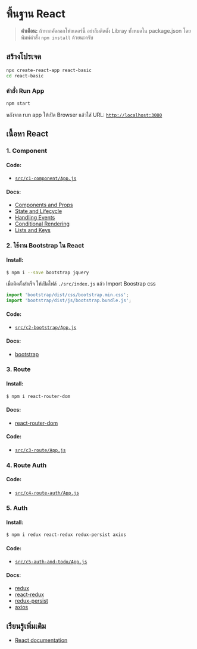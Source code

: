 # พื้นฐาน React

> **คำเตือน:** ถ้าหากคัดลอกโฟลเดอร์นี้ อย่าลืมติดตั้ง Libray ทั้งหมดใน package.json โดยพิมพ์คำสั่ง `npm install` ด้วยนะครับ

## สร้างโปรเจค

```bash
npx create-react-app react-basic
cd react-basic
```

### คำสั่ง Run App

```bash
npm start
```
หลังจาก run app ให้เปิด Browser แล้วใส่ URL: [`http://localhost:3000`](http://localhost:3000)

## เนื้อหา React

### 1. Component

#### Code: 
- [`src/c1-component/App.js`](./src/c1-component/App.js)

#### Docs:
- [Components and Props](https://reactjs.org/docs/components-and-props.html)
- [State and Lifecycle](https://reactjs.org/docs/state-and-lifecycle.html)
- [Handling Events](https://reactjs.org/docs/handling-events.html)
- [Conditional Rendering](https://reactjs.org/docs/conditional-rendering.html)
- [Lists and Keys](https://reactjs.org/docs/lists-and-keys.html)

### 2. ใช้งาน Bootstrap ใน React

#### Install:

```bash
$ npm i --save bootstrap jquery
```

เมื่อติดตั้งสำเร็จ ให้เปิดไฟล์ `./src/index.js` แล้ว Import Boostrap css

```javascript
import 'bootstrap/dist/css/bootstrap.min.css';
import 'bootstrap/dist/js/bootstrap.bundle.js';
```

#### Code:
- [`src/c2-bootstrap/App.js`](./src/c2-bootstrap/App.js)

#### Docs:
- [bootstrap](https://getbootstrap.com/docs/4.6/getting-started/introduction/)

### 3. Route

#### Install:

```bash
$ npm i react-router-dom
```

#### Docs:
- [react-router-dom](https://reactrouter.com/web/example/basic)

#### Code:
- [`src/c3-route/App.js`](./src/c3-route/App.js)

### 4. Route Auth

#### Code:
- [`src/c4-route-auth/App.js`](./src/c4-route-auth/App.js)

### 5. Auth

#### Install:

```bash
$ npm i redux react-redux redux-persist axios
```

#### Code:
- [`src/c5-auth-and-todo/App.js`](./src/c5-auth-and-todo/App.js)

#### Docs:
- [redux](https://redux.js.org/introduction/getting-started)
- [react-redux](https://react-redux.js.org/introduction/quick-start)
- [redux-persist](https://github.com/rt2zz/redux-persist)
- [axios](https://github.com/axios/axios)

## เรียนรู้เพิ่มเติม

- [React documentation](https://reactjs.org/)
